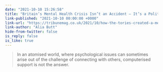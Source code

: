 ```yaml
---
date: "2021-10-10 15:26:58"
title: "Britain’s Mental Health Crisis Isn’t an Accident – It’s a Political Choice"
link-published: "2021-10-10 00:00:00 +0000"
link-url: "https://tribunemag.co.uk/2021/10/how-the-tories-created-a-mental-health-crisis/"
link-author: "Alia Butt"
hide-from-twitter: false
is_reply: false
is_like: true
---
```


> In an atomised world, where psychological issues can sometimes arise out of the challenge of connecting with others, computerised support is not the answer.
